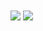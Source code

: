 <img align="center" src="https://github-readme-stats-pedro-beirao.vercel.app/api?username=Pedro-Beirao&show_icons=true&include_all_commits=true&count_private=true&theme=aura_dark&disable_animations=true&hide_rank=true">
<img align="center" src="https://github-readme-stats-pedro-beirao.vercel.app/api/top-langs/?username=Pedro-Beirao&theme=aura_dark&layout=compact&size_weight=1&count_weight=0">
